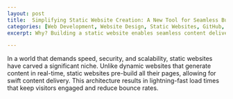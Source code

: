 ```yaml
---
layout: post
title:  Simplifying Static Website Creation: A New Tool for Seamless Building and Deployment
categories: [Web Development, Website Design, Static Websites, GitHub, Coding for Beginners, Tech Tools, Online Security, Scalability, DIY Web Design]
excerpt: Why? Building a static website enables seamless content delivery, offering blazing-fast load times, security, and easier scalability. Our tool streamlines the process, reducing technical barriers and making website creation more accessible. What? This tool integrates a step-by-step guide, source code, and documentation to build and deploy a static website for free. It leverages GitHub's interface for efficient content updates, ensuring your site stays current with minimal effort. Harness the power of static sites without getting lost in the technical weeds. Stay focused on your content and let our tool handle the rest.

---
```


In a world that demands speed, security, and scalability, static websites have carved a significant niche. Unlike dynamic websites that generate content in real-time, static websites pre-build all their pages, allowing for swift content delivery. This architecture results in lightning-fast load times that keep visitors engaged and reduce bounce rates. 
